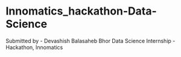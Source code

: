 # Innomatics_hackathon-Data-Science
Submitted by - Devashish Balasaheb Bhor
Data Science Internship - Hackathon, Innomatics
